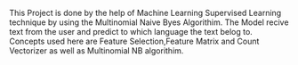 This Project is done by the help of Machine Learning Supervised Learning technique by using the Multinomial Naive Byes Algorithim.
The Model recive text from the user and predict to which language the text belog to.
Concepts used here are Feature Selection,Feature Matrix and Count Vectorizer as well as Multinomial NB algorithim.
